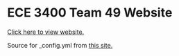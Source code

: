 # ECE 3400 Team 49 Website

[Click here to view website.](https://themandrazic.github.io/)

Source for \_config.yml from [this site.](https://nicolas-van.github.io/easy-markdown-to-github-pages/)
